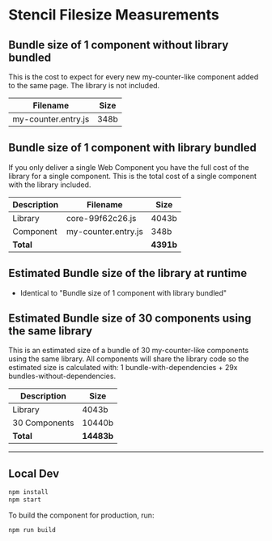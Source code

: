 # Stencil Filesize Measurements

## Bundle size of 1 component without library bundled

This is the cost to expect for every new my-counter-like component added to the same page. The library is not included.

| Filename            | Size |
|---------------------|------|
| my-counter.entry.js | 348b |


## Bundle size of 1 component with library bundled

If you only deliver a single Web Component you have the full cost of the library for a single component. This is the total cost of a single component with the library included.

| Description | Filename            | Size  |
|-------------|---------------------|-------|
| Library     | core-99f62c26.js    | 4043b |
| Component   | my-counter.entry.js | 348b  |
| __Total__   |                     | __4391b__ |


## Estimated Bundle size of the library at runtime

* Identical to "Bundle size of 1 component with library bundled"


## Estimated Bundle size of 30 components using the same library

This is an estimated size of a bundle of 30 my-counter-like components using the same library. All components will share the library code so the estimated size is calculated with: 1 bundle-with-dependencies + 29x bundles-without-dependencies.

| Description   | Size   |
|---------------|--------|
| Library       | 4043b  |
| 30 Components | 10440b |
| __Total__     | __14483b__ |

-----------

## Local Dev

```bash
npm install
npm start
```

To build the component for production, run:

```bash
npm run build
```
